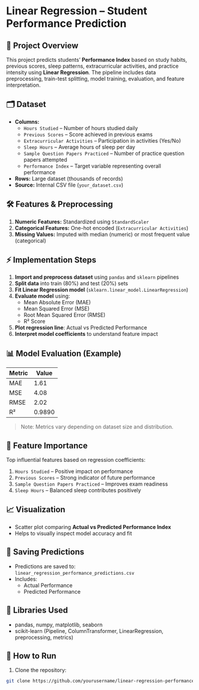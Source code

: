 # Linear Regression – Student Performance Prediction

## 📌 Project Overview
This project predicts students’ **Performance Index** based on study habits, previous scores, sleep patterns, extracurricular activities, and practice intensity using **Linear Regression**. The pipeline includes data preprocessing, train-test splitting, model training, evaluation, and feature interpretation.

## 🗂 Dataset
- **Columns:**
  - `Hours Studied` – Number of hours studied daily  
  - `Previous Scores` – Score achieved in previous exams  
  - `Extracurricular Activities` – Participation in activities (Yes/No)  
  - `Sleep Hours` – Average hours of sleep per day  
  - `Sample Question Papers Practiced` – Number of practice question papers attempted  
  - `Performance Index` – Target variable representing overall performance  
- **Rows:** Large dataset (thousands of records)  
- **Source:** Internal CSV file (`your_dataset.csv`)  

## 🛠 Features & Preprocessing
1. **Numeric Features:** Standardized using `StandardScaler`  
2. **Categorical Features:** One-hot encoded (`Extracurricular Activities`)  
3. **Missing Values:** Imputed with median (numeric) or most frequent value (categorical)  

## ⚡ Implementation Steps
1. **Import and preprocess dataset** using `pandas` and `sklearn` pipelines  
2. **Split data** into train (80%) and test (20%) sets  
3. **Fit Linear Regression model** (`sklearn.linear_model.LinearRegression`)  
4. **Evaluate model** using:
   - Mean Absolute Error (MAE)  
   - Mean Squared Error (MSE)  
   - Root Mean Squared Error (RMSE)  
   - R² Score  
5. **Plot regression line**: Actual vs Predicted Performance  
6. **Interpret model coefficients** to understand feature impact  

## 📊 Model Evaluation (Example)
| Metric | Value |
|--------|-------|
| MAE    | 1.61  |
| MSE    | 4.08 |
| RMSE   | 2.02  |
| R²     | 0.9890  |

> Note: Metrics vary depending on dataset size and distribution.

## 🔹 Feature Importance
Top influential features based on regression coefficients:
1. `Hours Studied` – Positive impact on performance  
2. `Previous Scores` – Strong indicator of future performance  
3. `Sample Question Papers Practiced` – Improves exam readiness  
4. `Sleep Hours` – Balanced sleep contributes positively  

## 📈 Visualization
- Scatter plot comparing **Actual vs Predicted Performance Index**  
- Helps to visually inspect model accuracy and fit  

## 💾 Saving Predictions
- Predictions are saved to:  
`linear_regression_performance_predictions.csv`  
- Includes:  
  - Actual Performance  
  - Predicted Performance  

## 🧰 Libraries Used
- pandas, numpy, matplotlib, seaborn  
- scikit-learn (Pipeline, ColumnTransformer, LinearRegression, preprocessing, metrics)  

## 🔗 How to Run
1. Clone the repository:  
```bash
git clone https://github.com/yourusername/linear-regression-performance.git
